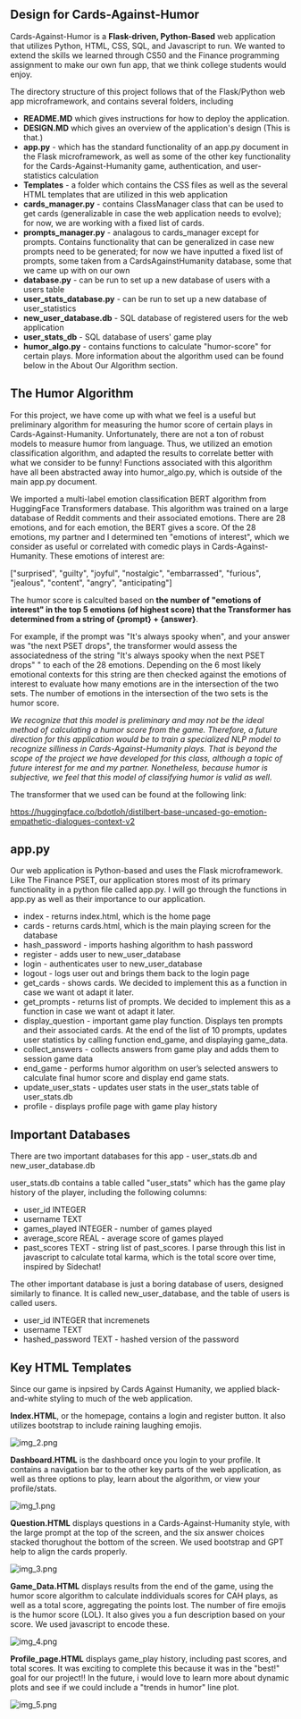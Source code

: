 ## Design for Cards-Against-Humor

Cards-Against-Humor is a **Flask-driven, Python-Based** web application that utilizes Python, HTML, CSS, SQL, and Javascript to run. 
We wanted to extend the skills we learned through CS50 and the Finance programming assignment to make our own fun app, that we think college students
would enjoy. 

The directory structure of this project follows that of the Flask/Python web app microframework, and contains several folders, including
* **README.MD** which gives instructions for how to deploy the application. 
* **DESIGN.MD** which gives an overview of the application's design (This is that.)
* **app.py** - which has the standard functionality of an app.py document in the Flask microframework, as well as some of the other key functionality for 
the Cards-Against-Humanity game, authentication, and user-statistics calculation
* **Templates** - a folder which contains the CSS files as well as the several HTML templates that are utilized in this web application
* **cards_manager.py** - contains ClassManager class that can be used to get cards (generalizable in case the web application needs to evolve);
for now, we are working with a fixed list of cards. 
* **prompts_manager.py** - analagous to cards_manager except for prompts. Contains functionality that can be generalized in case new prompts need to be generated;
for now we have inputted a fixed list of prompts, some taken from a CardsAgainstHumanity database, some that we came up with on our own
* **database.py** - can be run to set up a new database of users with a users table
* **user_stats_database.py** - can be run to set up a new database of user_statistics 
* **new_user_database.db** - SQL database of registered users for the web application
* **user_stats_db** - SQL database of users' game play
* **humor_algo.py** - contains functions to calculate "humor-score" for certain plays. More information about the algorithm
used can be found below in the About Our Algorithm section. 

## The Humor Algorithm
For this project, we have come up with what we feel is a useful but preliminary algorithm for measuring the humor score of certain
plays in Cards-Against-Humanity. Unfortunately, there are not a ton of robust models to measure humor from language. Thus, we utilized an emotion classification algorithm, and 
adapted the results to correlate better with what we consider to be funny! Functions associated with this algorithm have all been abstracted away into humor_algo.py, which is outside of the main
app.py document.

We imported a multi-label emotion classification BERT algorithm from HuggingFace Transformers database. 
This algorithm was trained on a large database of Reddit comments and their associated emotions. There are 28 emotions, and for each emotion,
the BERT gives a score. Of the 28 emotions, my partner and I determined ten "emotions of interest", which we consider as useful or 
correlated with comedic plays in Cards-Against-Humanity. These emotions of interest are: 

["surprised", "guilty", "joyful", "nostalgic", "embarrassed", "furious", "jealous", "content", "angry", "anticipating"]

The humor score is calculted based on **the number of "emotions of interest" in the top 5 emotions (of highest score) 
that the Transformer has determined from a string of {prompt} + {answer}**.

For example, if the prompt was "It's always spooky when", and your answer was "the next PSET drops", the transformer would assess
the associatedness of the string "It's always spooky when the next PSET drops"
" to each of  the 28 emotions. Depending on the 6 most likely emotional contexts for this string are then checked against the emotions of interest
to evaluate how many emotions are in the intersection of the two sets. The number of emotions in the intersection
of the two sets is the humor score. 

 _We recognize that this model is preliminary and may not be the ideal method of calculating a humor score from
 the game. Therefore, a future direction for this application would be to train a specialized NLP model
to recognize silliness in Cards-Against-Humanity plays. That is beyond the scope of the project we have developed for this class, although a topic of future interest for me
and my partner. Nonetheless, because humor is subjective, we feel that this model of classifying humor is valid as well_.

The transformer that we used can be found at the following link: 

https://huggingface.co/bdotloh/distilbert-base-uncased-go-emotion-empathetic-dialogues-context-v2


## app.py
Our web application is Python-based and uses the Flask microframework. Like The Finance PSET, our application stores most of its
primary functionality in a python file called app.py. I will go through the functions in app.py as well as their importance to 
our application. 
- index - returns index.html, which is the home page
- cards - returns cards.html, which is the main playing screen for the database
- hash_password - imports hashing algorithm to hash password
- register - adds user to new_user_database
- login - authenticates user to new_user_database
- logout - logs user out and brings them back to the login page
- get_cards - shows cards. We decided to implement this as a function 
in case we want ot adapt it later. 
- get_prompts - returns list of prompts. We decided to implement this as a function 
in case we want ot adapt it later. 
- display_question - important game play function. Displays ten prompts and their associated cards. At the end of the list of 10 prompts, updates user statistics by calling function end_game, and displaying game_data.
- collect_answers - collects answers from game play and adds them to session game data
- end_game - performs humor algorithm on user’s selected answers to calculate final humor score and display end game stats.
- update_user_stats - updates user stats in the user_stats table of user_stats.db
- profile - displays profile page with game play history 

## Important Databases

There are two important databases for this app - user_stats.db and new_user_database.db

user_stats.db contains a table called "user_stats" which has the game play history of the player, including the following columns:
- user_id INTEGER
- username TEXT
- games_played INTEGER - number of games played
- average_score REAL - average score of games played
- past_scores TEXT - string list of past_scores. I parse through this list in javascript to calculate total karma, which is the
total score over time, inspired by Sidechat!

The other important database is just a boring database of users, designed similarly to finance.
It is called new_user_database, and the table of users is called users. 
- user_id INTEGER that incremenets
- username TEXT 
- hashed_password TEXT - hashed version of the password 

## Key HTML Templates
Since our game is inpsired by Cards Against Humanity, we applied black-and-white styling to much of the web application.

**Index.HTML**, or the homepage, contains a login and register button. It also utilizes bootstrap to include raining laughing emojis. 

![img_2.png](img_2.png)

**Dashboard.HTML** is the dashboard once you login to your profile. It contains a navigation bar 
to the other key parts of the web application, as well as three options to play, learn about the algorithm, or view your profile/stats. 

![img_1.png](img_1.png)

**Question.HTML** displays questions in a Cards-Against-Humanity style, with the large prompt at the top of the screen, and the 
six answer choices stacked thorughout the bottom of the screen. We used bootstrap and GPT help to align the cards properly.

![img_3.png](img_3.png)

**Game_Data.HTML** displays results from the end of the game, using the humor score algorithm to calculate inddividuals scores for
CAH plays, as well as a total score, aggregating the points lost. The number of fire emojis is the humor score (LOL). It also gives you a fun description based on your score. We used javascript
to encode these. 

![img_4.png](img_4.png)

**Profile_page.HTML** displays game_play history, including past scores, and total scores. It was exciting to complete this because 
it was in the "best!" goal for our project!!  In the future, i would love to learn more about dynamic plots and see if we could include 
a "trends in humor" line plot. 

![img_5.png](img_5.png)

